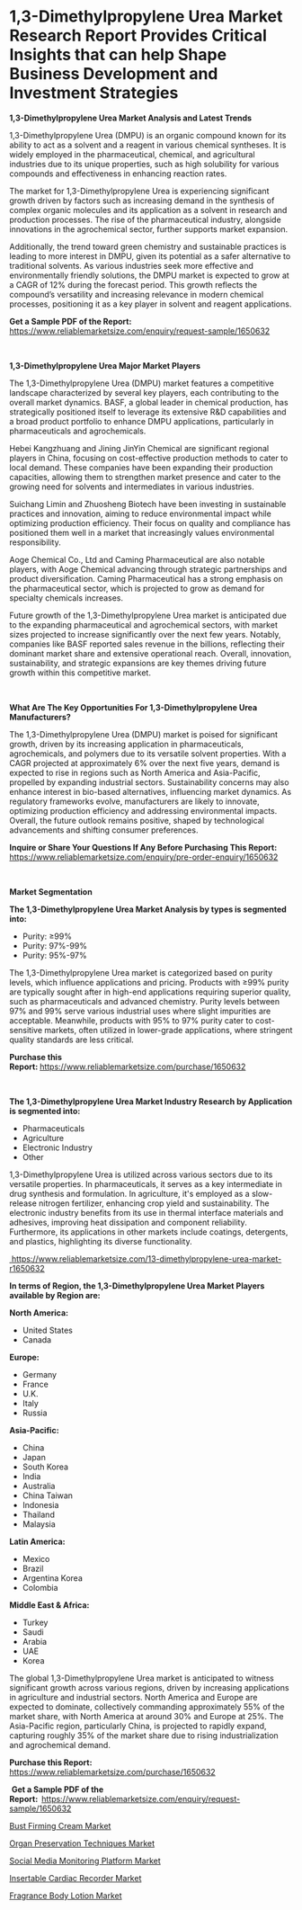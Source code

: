 <p><h1>1,3-Dimethylpropylene Urea Market Research Report Provides Critical Insights that can help Shape Business Development and Investment Strategies</h1></p><p><strong>1,3-Dimethylpropylene Urea Market Analysis and Latest Trends</strong></p>
<p><p>1,3-Dimethylpropylene Urea (DMPU) is an organic compound known for its ability to act as a solvent and a reagent in various chemical syntheses. It is widely employed in the pharmaceutical, chemical, and agricultural industries due to its unique properties, such as high solubility for various compounds and effectiveness in enhancing reaction rates. </p><p>The market for 1,3-Dimethylpropylene Urea is experiencing significant growth driven by factors such as increasing demand in the synthesis of complex organic molecules and its application as a solvent in research and production processes. The rise of the pharmaceutical industry, alongside innovations in the agrochemical sector, further supports market expansion. </p><p>Additionally, the trend toward green chemistry and sustainable practices is leading to more interest in DMPU, given its potential as a safer alternative to traditional solvents. As various industries seek more effective and environmentally friendly solutions, the DMPU market is expected to grow at a CAGR of 12% during the forecast period. This growth reflects the compound’s versatility and increasing relevance in modern chemical processes, positioning it as a key player in solvent and reagent applications.</p></p>
<p><strong>Get a Sample PDF of the Report:&nbsp;</strong> <a href="https://www.reliablemarketsize.com/enquiry/request-sample/1650632?utm_campaign=1133&utm_medium=2&utm_source=Github&utm_content=ia&utm_term=26092024&utm_id=13-dimethylpropylene-urea">https://www.reliablemarketsize.com/enquiry/request-sample/1650632</a></p>
<p>&nbsp;</p>
<p><strong>1,3-Dimethylpropylene Urea Major Market Players</strong></p>
<p><p>The 1,3-Dimethylpropylene Urea (DMPU) market features a competitive landscape characterized by several key players, each contributing to the overall market dynamics. BASF, a global leader in chemical production, has strategically positioned itself to leverage its extensive R&D capabilities and a broad product portfolio to enhance DMPU applications, particularly in pharmaceuticals and agrochemicals.</p><p>Hebei Kangzhuang and Jining JinYin Chemical are significant regional players in China, focusing on cost-effective production methods to cater to local demand. These companies have been expanding their production capacities, allowing them to strengthen market presence and cater to the growing need for solvents and intermediates in various industries.</p><p>Suichang Limin and Zhuosheng Biotech have been investing in sustainable practices and innovation, aiming to reduce environmental impact while optimizing production efficiency. Their focus on quality and compliance has positioned them well in a market that increasingly values environmental responsibility.</p><p>Aoge Chemical Co., Ltd and Caming Pharmaceutical are also notable players, with Aoge Chemical advancing through strategic partnerships and product diversification. Caming Pharmaceutical has a strong emphasis on the pharmaceutical sector, which is projected to grow as demand for specialty chemicals increases.</p><p>Future growth of the 1,3-Dimethylpropylene Urea market is anticipated due to the expanding pharmaceutical and agrochemical sectors, with market sizes projected to increase significantly over the next few years. Notably, companies like BASF reported sales revenue in the billions, reflecting their dominant market share and extensive operational reach. Overall, innovation, sustainability, and strategic expansions are key themes driving future growth within this competitive market.</p></p>
<p>&nbsp;</p>
<p><strong>What Are The Key Opportunities For 1,3-Dimethylpropylene Urea Manufacturers?</strong></p>
<p><p>The 1,3-Dimethylpropylene Urea (DMPU) market is poised for significant growth, driven by its increasing application in pharmaceuticals, agrochemicals, and polymers due to its versatile solvent properties. With a CAGR projected at approximately 6% over the next five years, demand is expected to rise in regions such as North America and Asia-Pacific, propelled by expanding industrial sectors. Sustainability concerns may also enhance interest in bio-based alternatives, influencing market dynamics. As regulatory frameworks evolve, manufacturers are likely to innovate, optimizing production efficiency and addressing environmental impacts. Overall, the future outlook remains positive, shaped by technological advancements and shifting consumer preferences.</p></p>
<p><strong>Inquire or Share Your Questions If Any Before Purchasing This Report:</strong> <a href="https://www.reliablemarketsize.com/enquiry/pre-order-enquiry/1650632?utm_campaign=1133&utm_medium=2&utm_source=Github&utm_content=ia&utm_term=26092024&utm_id=13-dimethylpropylene-urea">https://www.reliablemarketsize.com/enquiry/pre-order-enquiry/1650632</a></p>
<p>&nbsp;</p>
<p><strong>Market Segmentation</strong></p>
<p><strong>The 1,3-Dimethylpropylene Urea Market Analysis by types is segmented into:</strong></p>
<p><ul><li>Purity: ≥99%</li><li>Purity: 97%-99%</li><li>Purity: 95%-97%</li></ul></p>
<p><p>The 1,3-Dimethylpropylene Urea market is categorized based on purity levels, which influence applications and pricing. Products with ≥99% purity are typically sought after in high-end applications requiring superior quality, such as pharmaceuticals and advanced chemistry. Purity levels between 97% and 99% serve various industrial uses where slight impurities are acceptable. Meanwhile, products with 95% to 97% purity cater to cost-sensitive markets, often utilized in lower-grade applications, where stringent quality standards are less critical.</p></p>
<p><strong>Purchase this Report:&nbsp;</strong><a href="https://www.reliablemarketsize.com/purchase/1650632?utm_campaign=1133&utm_medium=2&utm_source=Github&utm_content=ia&utm_term=26092024&utm_id=13-dimethylpropylene-urea">https://www.reliablemarketsize.com/purchase/1650632</a></p>
<p>&nbsp;</p>
<p><strong>The 1,3-Dimethylpropylene Urea Market Industry Research by Application is segmented into:</strong></p>
<p><ul><li>Pharmaceuticals</li><li>Agriculture</li><li>Electronic Industry</li><li>Other</li></ul></p>
<p><p>1,3-Dimethylpropylene Urea is utilized across various sectors due to its versatile properties. In pharmaceuticals, it serves as a key intermediate in drug synthesis and formulation. In agriculture, it's employed as a slow-release nitrogen fertilizer, enhancing crop yield and sustainability. The electronic industry benefits from its use in thermal interface materials and adhesives, improving heat dissipation and component reliability. Furthermore, its applications in other markets include coatings, detergents, and plastics, highlighting its diverse functionality.</p></p>
<p><a href="https://www.reliablemarketsize.com/13-dimethylpropylene-urea-market-r1650632?utm_campaign=1133&utm_medium=2&utm_source=Github&utm_content=ia&utm_term=26092024&utm_id=13-dimethylpropylene-urea">&nbsp;https://www.reliablemarketsize.com/13-dimethylpropylene-urea-market-r1650632</a></p>
<p><strong>In terms of Region, the 1,3-Dimethylpropylene Urea Market Players available by Region are:</strong></p>
<p>
    <p> <strong> North America: </strong>
        <ul>
            <li>United States</li>
            <li>Canada</li>
        </ul>
        </p> 
    <p> <strong> Europe: </strong>
        <ul>
            <li>Germany</li>
            <li>France</li>
            <li>U.K.</li>
            <li>Italy</li>
            <li>Russia</li>
        </ul>
        </p> 
    <p> <strong> Asia-Pacific: </strong>
        <ul>
            <li>China</li>
            <li>Japan</li>
            <li>South Korea</li>
            <li>India</li>
            <li>Australia</li>
            <li>China Taiwan</li>
            <li>Indonesia</li>
            <li>Thailand</li>
            <li>Malaysia</li>
        </ul>
        </p> 
    <p> <strong> Latin America: </strong>
        <ul>
            <li>Mexico</li>
            <li>Brazil</li>
            <li>Argentina Korea</li>
            <li>Colombia</li>
        </ul>
        </p> 
    <p> <strong> Middle East & Africa: </strong>
        <ul>
            <li>Turkey</li>
            <li>Saudi</li>
            <li>Arabia</li>
            <li>UAE</li>
            <li>Korea</li>
        </ul>
    </p>
    </p>
<p><p>The global 1,3-Dimethylpropylene Urea market is anticipated to witness significant growth across various regions, driven by increasing applications in agriculture and industrial sectors. North America and Europe are expected to dominate, collectively commanding approximately 55% of the market share, with North America at around 30% and Europe at 25%. The Asia-Pacific region, particularly China, is projected to rapidly expand, capturing roughly 35% of the market share due to rising industrialization and agrochemical demand.</p></p>
<p><strong>Purchase this Report: </strong><a href="https://www.reliablemarketsize.com/purchase/1650632?utm_campaign=1133&utm_medium=2&utm_source=Github&utm_content=ia&utm_term=26092024&utm_id=13-dimethylpropylene-urea">https://www.reliablemarketsize.com/purchase/1650632</a></p>
<p>&nbsp;<strong>Get a Sample PDF of the Report:&nbsp;&nbsp;</strong><a href="https://www.reliablemarketsize.com/enquiry/request-sample/1650632?utm_campaign=1133&utm_medium=2&utm_source=Github&utm_content=ia&utm_term=26092024&utm_id=13-dimethylpropylene-urea">https://www.reliablemarketsize.com/enquiry/request-sample/1650632</a></p>
<p><strong></strong></p>
<p><p><a href="https://issuu.com/reportprime-2/docs/bust-firming-cream-market-size-2030_33cabc556dbc7c?utm_campaign=1133&utm_medium=2&utm_source=Github&utm_content=ia&utm_term=26092024&utm_id=13-dimethylpropylene-urea">Bust Firming Cream Market</a></p><p><a href="https://www.linkedin.com/pulse/strategic-market-insights-navigating-global-organ-preservation-4aese?trackingId=Zy%2B5E2PSQqinvxPV5Ia%2F6w%3D%3D&utm_campaign=1133&utm_medium=2&utm_source=Github&utm_content=ia&utm_term=26092024&utm_id=13-dimethylpropylene-urea">Organ Preservation Techniques Market</a></p><p><a href="https://www.linkedin.com/pulse/social-media-monitoring-platform-market-growth-segmentation-regional-7cwvf?trackingId=6tzmbO%2BXQmy57WDDRjjdzA%3D%3D&utm_campaign=1133&utm_medium=2&utm_source=Github&utm_content=ia&utm_term=26092024&utm_id=13-dimethylpropylene-urea">Social Media Monitoring Platform Market</a></p><p><a href="https://github.com/WillieWoodard/Market-Research-Report-List-6/blob/main/insertable-cardiac-recorder-market.md?utm_campaign=1133&utm_medium=2&utm_source=Github&utm_content=ia&utm_term=26092024&utm_id=13-dimethylpropylene-urea">Insertable Cardiac Recorder Market</a></p><p><a href="https://issuu.com/reportprime-2/docs/fragrance-body-lotion-market-size-2_678146a3f82846?utm_campaign=1133&utm_medium=2&utm_source=Github&utm_content=ia&utm_term=26092024&utm_id=13-dimethylpropylene-urea">Fragrance Body Lotion Market</a></p></p>